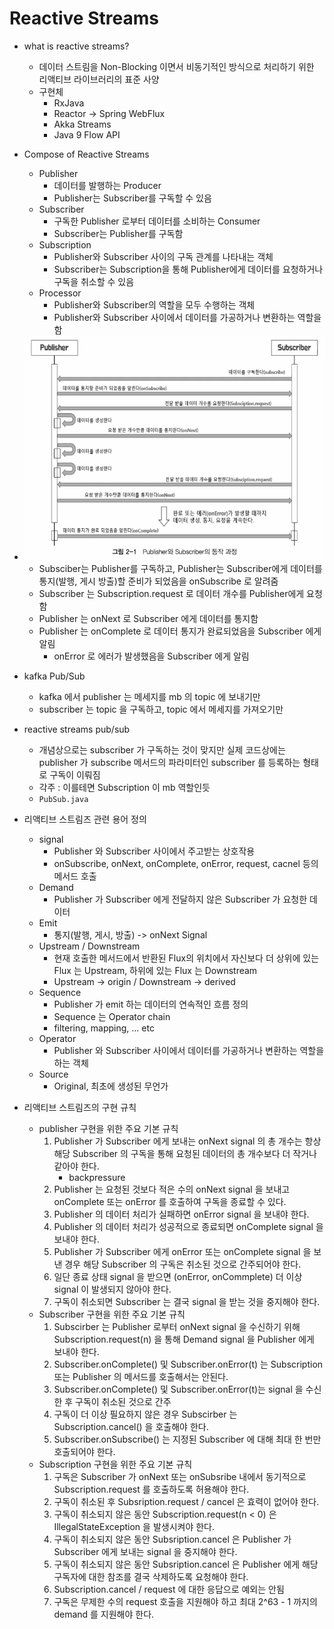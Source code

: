 # Reactive Streams
- what is reactive streams?
  - 데이터 스트림을 Non-Blocking 이면서 비동기적인 방식으로 처리하기 위한 리액티브 라이브러리의 표준 사양
  - 구현체
    - RxJava
    - Reactor -> Spring WebFlux
    - Akka Streams
    - Java 9 Flow API
- Compose of Reactive Streams
  - Publisher
    - 데이터를 발행하는 Producer
    - Publisher는 Subscriber를 구독할 수 있음
  - Subscriber
    - 구독한 Publisher 로부터 데이터를 소비하는 Consumer
    - Subscriber는 Publisher를 구독함
  - Subscription
    - Publisher와 Subscriber 사이의 구독 관계를 나타내는 객체
    - Subscriber는 Subscription을 통해 Publisher에게 데이터를 요청하거나 구독을 취소할 수 있음
  - Processor
    - Publisher와 Subscriber의 역할을 모두 수행하는 객체
    - Publisher와 Subscriber 사이에서 데이터를 가공하거나 변환하는 역할을 함
 

- <img src="./static/publisher-subscriber.png" />

    - Subsciber는 Publisher를 구독하고, Publisher는 Subscriber에게 데이터를 통지(발행, 게시 방출)할 준비가 되었음을 onSubscribe 로 알려줌
    - Subscriber 는 Subscription.request 로 데이터 개수를 Publisher에게 요청함
    - Publisher 는 onNext 로 Subscriber 에게 데이터를 통지함
    - Publisher 는 onComplete 로 데이터 통지가 완료되었음을 Subscriber 에게 알림
      - onError 로 에러가 발생했음을 Subscriber 에게 알림
- kafka Pub/Sub
  - kafka 에서 publisher 는 메세지를 mb 의 topic 에 보내기만
  - subscriber 는 topic 을 구독하고, topic 에서 메세지를 가져오기만
- reactive streams pub/sub
  - 개념상으로는 subscriber 가 구독하는 것이 맞지만 실제 코드상에는 publisher 가 subscribe 메서드의 파라미터인 subscriber 를 등록하는 형태로 구독이 이뤄짐
   - 각주 : 이를테면 Subscription 이 mb 역할인듯 
  - `PubSub.java`
- 리액티브 스트림즈 관련 용어 정의
  - signal
    - Publisher 와 Subscriber 사이에서 주고받는 상호작용
    - onSubscribe, onNext, onComplete, onError, request, cacnel 등의 메서드 호출
  - Demand
    - Publisher 가 Subscriber 에게 전달하지 않은 Subscriber 가 요청한 데이터
  - Emit
    - 통지(발행, 게시, 방출) -> onNext Signal
  - Upstream / Downstream
    - 현재 호출한 메서드에서 반환된 Flux의 위치에서 자신보다 더 상위에 있는 Flux 는 Upstream, 하위에 있는 Flux 는 Downstream
    - Upstream -> origin / Downstream -> derived
  - Sequence
    - Publisher 가 emit 하는 데이터의 연속적인 흐름 정의
    - Sequence 는 Operator chain
    - filtering, mapping, ... etc
  - Operator
    - Publisher 와 Subscriber 사이에서 데이터를 가공하거나 변환하는 역할을 하는 객체
  - Source
    - Original, 최초에 생성된 무언가
- 리액티브 스트림즈의 구현 규칙
  - publisher 구현을 위한 주요 기본 규칙
    1. Publisher 가 Subscriber 에게 보내는 onNext signal 의 총 개수는 항상 해당 Subscriber 의 구독을 통해 요청된 데이터의 총 개수보다 더 작거나 같아야 한다.
       - backpressure
    2. Publisher 는 요청된 것보다 적은 수의 onNext signal 을 보내고 onComplete 또는 onError 를 호출하여 구독을 종료할 수 있다.
    3. Publisher 의 데이터 처리가 실패하면 onError signal 을 보내야 한다.
    4. Publisher 의 데이터 처리가 성공적으로 종료되면 onComplete signal 을 보내야 한다.
    5. Publisher 가 Subscriber 에게 onError 또는 onComplete signal 을 보낸 경우 해당 Subscriber 의 구독은 취소된 것으로 간주되어야 한다.
    6. 일단 종료 상태 signal 을 받으면 (onError, onCommplete) 더 이상 signal 이 발생되지 않아야 한다.
    7. 구독이 취소되면 Subscriber 는 결국 signal 을 받는 것을 중지해야 한다.
  - Subscriber 구현을 위한 주요 기본 규칙
    1. Subscirber 는 Publisher 로부터 onNext signal 을 수신하기 위해 Subscription.request(n) 을 통해 Demand signal 을 Publisher 에게 보내야 한다.
    2. Subscriber.onComplete() 및 Subscriber.onError(t) 는 Subscription 또는 Publisher 의 메서드를 호출해서는 안된다.
    3. Subscriber.onComplete() 및 Subscriber.onError(t)는 signal 을 수신한 후 구독이 취소된 것으로 간주
    4. 구독이 더 이상 필요하지 않은 경우 Subscirber 는 Subscription.cancel() 을 호출해야 한다.
    5. Subscriber.onSubscribe() 는 지정된 Subscriber 에 대해 최대 한 번만 호출되어야 한다.
  - Subscription 구현을 위한 주요 기본 규칙
    1. 구독은 Subscriber 가 onNext 또는 onSubsribe 내에서 동기적으로 Subscription.request 를 호출하도록 허용해야 한다.
    2. 구독이 취소된 후 Subsription.request / cancel 은 효력이 없어야 한다.
    3. 구독이 취소되지 않은 동안 Subscription.request(n < 0) 은 IllegalStateException 을 발생시켜야 한다.
    4. 구독이 취소되지 않은 동안 Subsription.cancel 은 Publisher 가 Subscriber 에게 보내는 signal 을 중지해야 한다.
    5. 구독이 취소되지 않은 동안 Subsription.cancel 은 Publisher 에게 해당 구독자에 대한 참조를 결국 삭제하도록 요청해야 한다.
    6. Subscription.cancel / request 에 대한 응답으로 예외는 안됨
    7. 구독은 무제한 수의 request 호출을 지원해야 하고 최대 2^63 - 1 까지의 demand 를 지원해야 한다.
